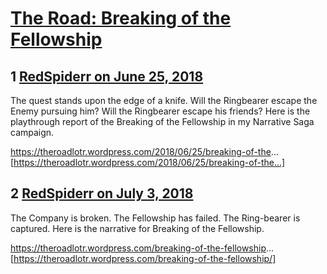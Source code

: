 # [The Road: Breaking of the Fellowship](https://community.fantasyflightgames.com/topic/278294-the-road-breaking-of-the-fellowship/)

## 1 [RedSpiderr on June 25, 2018](https://community.fantasyflightgames.com/topic/278294-the-road-breaking-of-the-fellowship/?do=findComment&comment=3384552)

The quest stands upon the edge of a knife. Will the Ringbearer escape the Enemy pursuing him? Will the Ringbearer escape his friends? Here is the playthrough report of the Breaking of the Fellowship in my Narrative Saga campaign.

https://theroadlotr.wordpress.com/2018/06/25/breaking-of-the... [https://theroadlotr.wordpress.com/2018/06/25/breaking-of-the...]

## 2 [RedSpiderr on July 3, 2018](https://community.fantasyflightgames.com/topic/278294-the-road-breaking-of-the-fellowship/?do=findComment&comment=3392880)

The Company is broken. The Fellowship has failed. The Ring-bearer is captured. Here is the narrative for Breaking of the Fellowship.

https://theroadlotr.wordpress.com/breaking-of-the-fellowship... [https://theroadlotr.wordpress.com/breaking-of-the-fellowship/]

